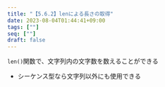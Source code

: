 ```yaml
---
title: "【5.6.2】lenによる長さの取得"
date: 2023-08-04T01:44:41+09:00
tags: [""]
seq: [""]
draft: false
---
```


`len()`関数で、文字列内の文字数を数えることができる
- シーケンス型なら文字列以外にも使用できる